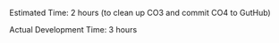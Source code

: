 Estimated Time:  2 hours (to clean up CO3 and commit CO4 to GutHub)

Actual Development Time:  3 hours
